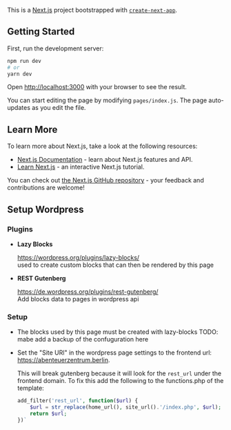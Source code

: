 This is a [Next.js](https://nextjs.org/) project bootstrapped with [`create-next-app`](https://github.com/zeit/next.js/tree/canary/packages/create-next-app).

## Getting Started

First, run the development server:

```bash
npm run dev
# or
yarn dev
```

Open [http://localhost:3000](http://localhost:3000) with your browser to see the result.

You can start editing the page by modifying `pages/index.js`. The page auto-updates as you edit the file.

## Learn More

To learn more about Next.js, take a look at the following resources:

- [Next.js Documentation](https://nextjs.org/docs) - learn about Next.js features and API.
- [Learn Next.js](https://nextjs.org/learn) - an interactive Next.js tutorial.

You can check out [the Next.js GitHub repository](https://github.com/zeit/next.js/) - your feedback and contributions are welcome!

## Setup Wordpress

### Plugins

- **Lazy Blocks**

  https://wordpress.org/plugins/lazy-blocks/  
  used to create custom blocks that can then be rendered by this page

- **REST Gutenberg**

  https://de.wordpress.org/plugins/rest-gutenberg/  
  Add blocks data to pages in wordpress api

### Setup

- The blocks used by this page must be created with lazy-blocks
  TODO: mabe add a backup of the confuguration here

- Set the "Site URl" in the wordpress page settings to the frontend url: https://abenteuerzentrum.berlin.  
  
  This will break gutenberg because it will look for the `rest_url` under the frontend domain.
  To fix this add the following to the functions.php of the template:

  ```php
  add_filter('rest_url', function($url) {
      $url = str_replace(home_url(), site_url().'/index.php', $url);
      return $url;
  })`
  ```
